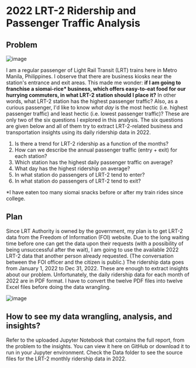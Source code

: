 # 2022 LRT-2 Ridership and Passenger Traffic Analysis
## Problem

![image](https://github.com/marvin-rubia/2022-LRT-2-Ridership-Analysis/assets/140475770/5049542c-3427-4f4d-993f-c7a418214c0c)

I am a regular passenger of Light Rail Transit (LRT) trains here in Metro Manila, Philippines. I observe that there are business kiosks near the station's entrance and exit areas. This made me wonder: __if I am going to franchise a siomai-rice* business, which offers easy-to-eat food for our hurrying commuters, in what LRT-2 station should I place it?__ In other words, what LRT-2 station has the highest passenger traffic? Also, as a curious passenger, I'd like to know _what day_ is the most hectic (i.e. highest passenger traffic) and least hectic (i.e. lowest passenger traffic)? These are only two of the six questions I explored in this analysis. The six questions are given below and all of them try to extract LRT-2-related business and transportation insights using its daily ridership data in 2022. <br>

1. Is there a trend for LRT-2 ridership as a function of the months?
2. How can we describe the annual passenger traffic (entry + exit) for each station? 
3. Which station has the highest daily passenger traffic on average?
4. What day has the highest ridership on average?
5. In what station do passengers of LRT-2 tend to enter?
6. In what station do passengers of LRT-2 tend to exit?

*I have eaten too many siomai snacks before or after my train rides since college. 

## Plan 
Since LRT Authority is owned by the government, my plan is to get LRT-2 data from the Freedom of Information (FOI) website. Due to the long waiting time before one can get the data upon their requests (with a possibility of being unsuccessful after the wait), I am going to use the available 2022 LRT-2 data that another person already requested. (The conversation between the FOI officer and the citizen is public.) The ridership data goes from January 1, 2022 to Dec 31, 2022. These are enough to extract insights about our problem. Unfortunately, the daily ridership data for each month of 2022 are in PDF format. I have to convert the twelve PDF files into twelve Excel files before doing the data wrangling.

![image](https://github.com/marvin-rubia/2022-LRT-2-Ridership-Analysis/assets/140475770/6b757d8f-a911-4c4b-b66c-5f0aad01900f)

## How to see my data wrangling, analysis, and insights?
Refer to the uploaded Jupyter Notebook that contains the full report, from the problem to the insights. You can view it here on GitHub or download it to run in your Jupyter environment. Check the Data folder to see the source files for the LRT-2 monthly ridership data in 2022.
